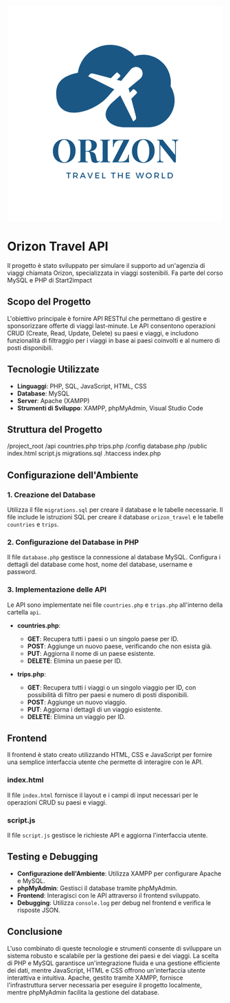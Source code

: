 <div align="center">
  <img src="https://github.com/Emans1496/Orizon/blob/main/public/ORIZON.png" alt="Logo Orizon" />
</div>

# Orizon Travel API

Il progetto è stato sviluppato per simulare il supporto ad un'agenzia di viaggi chiamata Orizon, specializzata in viaggi sostenibili. Fa parte del corso MySQL e PHP di Start2impact

## Scopo del Progetto
L'obiettivo principale è fornire API RESTful che permettano di gestire e sponsorizzare offerte di viaggi last-minute. Le API consentono operazioni CRUD (Create, Read, Update, Delete) su paesi e viaggi, e includono funzionalità di filtraggio per i viaggi in base ai paesi coinvolti e al numero di posti disponibili.

## Tecnologie Utilizzate

- **Linguaggi**: PHP, SQL, JavaScript, HTML, CSS
- **Database**: MySQL
- **Server**: Apache (XAMPP)
- **Strumenti di Sviluppo**: XAMPP, phpMyAdmin, Visual Studio Code

## Struttura del Progetto
/project_root
    /api
        countries.php
        trips.php
    /config
        database.php
    /public
        index.html
        script.js
migrations.sql
.htaccess
index.php


## Configurazione dell'Ambiente

### 1. Creazione del Database
Utilizza il file `migrations.sql` per creare il database e le tabelle necessarie. Il file include le istruzioni SQL per creare il database `orizon_travel` e le tabelle `countries` e `trips`.

### 2. Configurazione del Database in PHP
Il file `database.php` gestisce la connessione al database MySQL. Configura i dettagli del database come host, nome del database, username e password.

### 3. Implementazione delle API
Le API sono implementate nei file `countries.php` e `trips.php` all'interno della cartella `api`.

- **countries.php**:
    - **GET**: Recupera tutti i paesi o un singolo paese per ID.
    - **POST**: Aggiunge un nuovo paese, verificando che non esista già.
    - **PUT**: Aggiorna il nome di un paese esistente.
    - **DELETE**: Elimina un paese per ID.

- **trips.php**:
    - **GET**: Recupera tutti i viaggi o un singolo viaggio per ID, con possibilità di filtro per paesi e numero di posti disponibili.
    - **POST**: Aggiunge un nuovo viaggio.
    - **PUT**: Aggiorna i dettagli di un viaggio esistente.
    - **DELETE**: Elimina un viaggio per ID.

## Frontend

Il frontend è stato creato utilizzando HTML, CSS e JavaScript per fornire una semplice interfaccia utente che permette di interagire con le API.

### index.html
Il file `index.html` fornisce il layout e i campi di input necessari per le operazioni CRUD su paesi e viaggi.

### script.js
Il file `script.js` gestisce le richieste API e aggiorna l'interfaccia utente.

## Testing e Debugging

- **Configurazione dell'Ambiente**: Utilizza XAMPP per configurare Apache e MySQL.
- **phpMyAdmin**: Gestisci il database tramite phpMyAdmin.
- **Frontend**: Interagisci con le API attraverso il frontend sviluppato.
- **Debugging**: Utilizza `console.log` per debug nel frontend e verifica le risposte JSON.

## Conclusione

L'uso combinato di queste tecnologie e strumenti consente di sviluppare un sistema robusto e scalabile per la gestione dei paesi e dei viaggi. La scelta di PHP e MySQL garantisce un'integrazione fluida e una gestione efficiente dei dati, mentre JavaScript, HTML e CSS offrono un'interfaccia utente interattiva e intuitiva. Apache, gestito tramite XAMPP, fornisce l'infrastruttura server necessaria per eseguire il progetto localmente, mentre phpMyAdmin facilita la gestione del database.